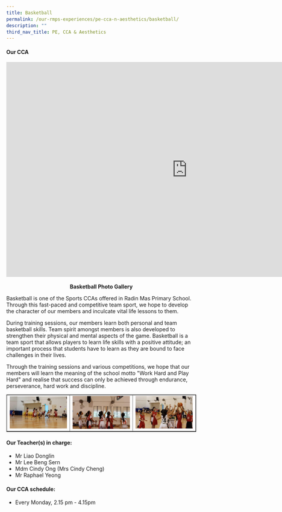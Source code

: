```yaml
---
title: Basketball
permalink: /our-rmps-experiences/pe-cca-n-aesthetics/basketball/
description: ""
third_nav_title: PE, CCA & Aesthetics
---
```

<h4><strong>Our CCA</strong></h4>
<iframe src="https://docs.google.com/presentation/d/e/2PACX-1vSzQcCt4GHcEyXtf5keLaCILYgdUROFEnB3GR-qYmE4kG0D7DzT4akoGcxisQAmpzUPjk1BsWkozq--/embed?start=false&amp;loop=false&amp;delayms=10000" frameborder="0" width="960" height="569" allowfullscreen="true"></iframe>
<p style="text-align: center;"><strong>Basketball Photo Gallery</strong></p>
<p>Basketball is one of the Sports CCAs offered in Radin Mas Primary School. Through this fast-paced and competitive team sport, we hope to develop the character of our members and inculcate vital life lessons to them.</p>
<p>During training sessions, our members learn both personal and team basketball skills. Team spirit amongst members is also developed to strengthen their physical and mental aspects of the game. Basketball is a team sport that allows players to learn life skills with a positive attitude; an important process that students have to learn as they are bound to face challenges in their lives.</p>
<p>Through the training sessions and various competitions, we hope that our members will learn the meaning of the school motto "Work Hard and Play Hard" and realise that success can only be achieved through endurance, perseverance, hard work and discipline.</p>
<table style="border-collapse: collapse; width: 100%;" border="1">
<tbody>
<tr>
<td style="width: 33.3333%;"><img src="/images/bb4.jpg"></td>
<td style="width: 33.3333%;"><img src="/images/bb5.jpg"></td>
<td style="width: 33.3333%;"><img src="/images/bb6.jpg"></td>
</tr>
</tbody>
</table>
<h4><strong>Our Teacher(s) in charge:</strong></h4>
<ul>
<li>Mr Liao Donglin</li>
<li>Mr Lee Beng Sern</li>
<li>Mdm Cindy Ong (Mrs Cindy Cheng)</li>
<li>Mr Raphael Yeong</li>
</ul>
<h4><strong>Our CCA schedule:</strong></h4>
<ul>
<li>Every Monday, 2.15 pm - 4.15pm</li>
</ul>